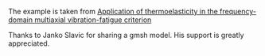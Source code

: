 The example is taken from [Application of thermoelasticity in the frequency-domain multiaxial vibration-fatigue criterion](https://doi.org/10.1016/j.ymssp.2024.112002)

Thanks to Janko Slavic for sharing a gmsh model. His support is greatly appreciated.


